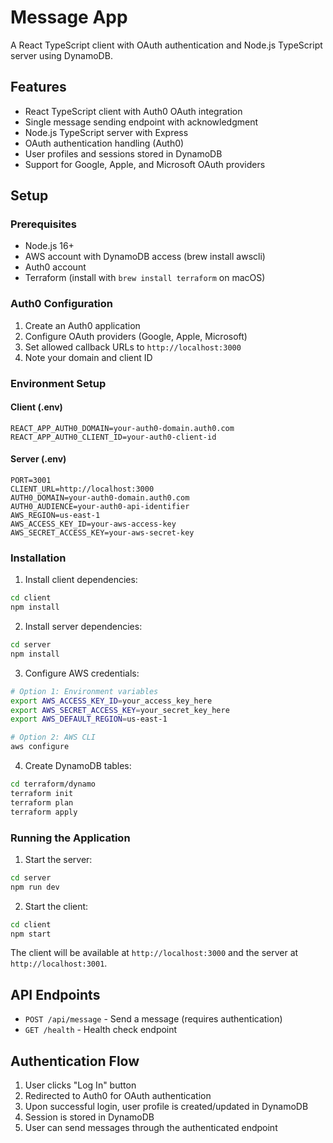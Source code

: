 # Message App

A React TypeScript client with OAuth authentication and Node.js TypeScript server using DynamoDB.

## Features

- React TypeScript client with Auth0 OAuth integration
- Single message sending endpoint with acknowledgment
- Node.js TypeScript server with Express
- OAuth authentication handling (Auth0)
- User profiles and sessions stored in DynamoDB
- Support for Google, Apple, and Microsoft OAuth providers

## Setup

### Prerequisites

- Node.js 16+
- AWS account with DynamoDB access (brew install awscli)
- Auth0 account
- Terraform (install with `brew install terraform` on macOS)

### Auth0 Configuration

1. Create an Auth0 application
2. Configure OAuth providers (Google, Apple, Microsoft)
3. Set allowed callback URLs to `http://localhost:3000`
4. Note your domain and client ID

### Environment Setup

#### Client (.env)
```
REACT_APP_AUTH0_DOMAIN=your-auth0-domain.auth0.com
REACT_APP_AUTH0_CLIENT_ID=your-auth0-client-id
```

#### Server (.env)
```
PORT=3001
CLIENT_URL=http://localhost:3000
AUTH0_DOMAIN=your-auth0-domain.auth0.com
AUTH0_AUDIENCE=your-auth0-api-identifier
AWS_REGION=us-east-1
AWS_ACCESS_KEY_ID=your-aws-access-key
AWS_SECRET_ACCESS_KEY=your-aws-secret-key
```

### Installation

1. Install client dependencies:
```bash
cd client
npm install
```

2. Install server dependencies:
```bash
cd server
npm install
```

3. Configure AWS credentials:
```bash
# Option 1: Environment variables
export AWS_ACCESS_KEY_ID=your_access_key_here
export AWS_SECRET_ACCESS_KEY=your_secret_key_here
export AWS_DEFAULT_REGION=us-east-1

# Option 2: AWS CLI
aws configure
```

4. Create DynamoDB tables:
```bash
cd terraform/dynamo
terraform init
terraform plan
terraform apply
```

### Running the Application

1. Start the server:
```bash
cd server
npm run dev
```

2. Start the client:
```bash
cd client
npm start
```

The client will be available at `http://localhost:3000` and the server at `http://localhost:3001`.

## API Endpoints

- `POST /api/message` - Send a message (requires authentication)
- `GET /health` - Health check endpoint

## Authentication Flow

1. User clicks "Log In" button
2. Redirected to Auth0 for OAuth authentication
3. Upon successful login, user profile is created/updated in DynamoDB
4. Session is stored in DynamoDB
5. User can send messages through the authenticated endpoint